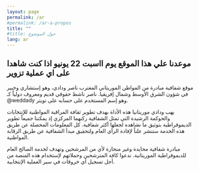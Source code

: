 ```yaml
---
layout: page
permalink: /ar
#permalink: /ar-a-propos
title: ""
#title: حول الموضوع
lang: ar
---
```


## موعدنا علي هذا الموقع يوم ااسبت 22 يونيو  اذا كنت شاهدا على اي عملية تزوير

موقع شفافية مبادرة من المواطن الموريتاني المغترب ناصر ودادي، وهو إستشاري وخبير في شؤون الشرق الأوسط وشمال إفريقيا. ناصر ناشط حقوقي قديم ومعروف دولياً كـ @weddady  وهو إسم المستخدم على حسابه على تويتر. 

يهب ودادي موريتانيا هذه الأداة بهدف تطوير ثقافة المراقبة المواطنية للإنتخابات والحوكمة الرشيدة التي تمثل الشفافية ركنهما المركزي إذ يمكننا جميعاً تطوير الديموقراطية بتوثيق ما نشاهده لجعلها أكثر شفافية.  كل المعلومات المحصلة عن طريق هذه الخدمة ستنشر علناً لإفادة الرأي العام ولتحقيق مبدأ الشفافية عن طريق الرقابة المواطنية. 

مبادرة شفافية محايدة وغير منحازة لأي من المرشحين وتهدف لخدمة الصالح العام للديموقراطية الموريتانية. ندعوا كافة المترشحين وحملاتهم لإستخدام هذه المنصة من أجل تسجيل أي خروقات في سير العملية الإنتخابية.

